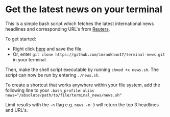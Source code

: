 # Get the latest news on your terminal

This is a simple bash script which fetches the latest international news headlines and corresponding URL's from [Reuters](https://uk.reuters.com/).

To get started:
* Right click [here](https://raw.githubusercontent.com/imrankhan17/terminal-news/master/news.sh) and save the file.
* Or, enter `git clone https://github.com/imrankhan17/terminal-news.git` in your terminal.

Then, make the shell script executable by running `chmod +x news.sh`.  The script can now be run by entering `./news.sh`.

To create a shortcut that works anywhere within your file system, add the following line to your `.bash_profile`:
`alias news="/absolute/path/to/file/terminal_news/news.sh"`

Limit results with the `-n` flag e.g. `news -n 3` will return the top 3 headlines and URL's.